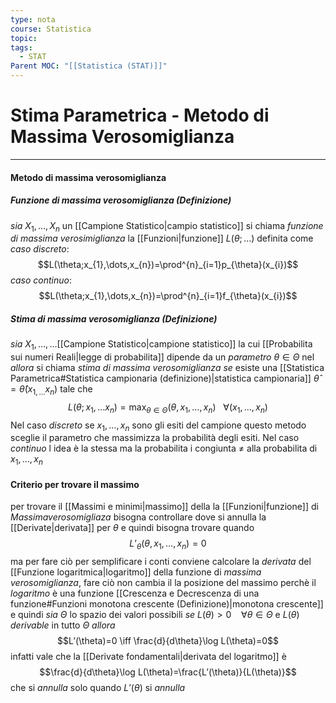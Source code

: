 ```yaml
---
type: nota
course: Statistica
topic: 
tags:
  - STAT
Parent MOC: "[[Statistica (STAT)]]"
---
```

# Stima Parametrica - Metodo di Massima Verosomiglianza
---


#### Metodo di massima verosomiglianza

##### Funzione di massima verosomiglianza (Definizione)
_sia_ $X_{1},\dots,X_{n}$ un [[Campione Statistico|campio statistico]] 
si chiama _funzione di massima verosimiglianza_ la [[Funzioni|funzione]] $L(\theta;\dots)$  definita come
	_caso discreto_: $$L(\theta;x_{1},\dots,x_{n})=\prod^{n}_{i=1}p_{\theta}(x_{i})$$_caso continuo_:$$L(\theta;x_{1},\dots,x_{n})=\prod^{n}_{i=1}f_{\theta}(x_{i})$$
##### Stima di massima verosomiglianza (Definizione)
_sia_ $X_{1},\dots,\dots$[[Campione Statistico|campione statistico]] la cui [[Probabilita sui numeri Reali|legge di probabilita]] dipende da un _parametro_ $\theta \in \Theta$ nel 
_allora_ si chiama _stima di massima verosomiglianza_ _se_ esiste una [[Statistica Parametrica#Statistica campionaria (definizione)|statistica campionaria]] $\hat{\theta}=\widehat{\theta}(x_{1,\dots}x_{n})$ tale che $$L(\theta;x_{1},\dots x_{n})=\max_{\theta \in  \Theta}(\theta,x_{1},\dots,x_{n}) \ \ \ \forall  (x_{1},\dots,x_{n}) $$
Nel caso _discreto_ se $x_{1},\dots,x_{n}$  sono gli esiti  del campione questo metodo sceglie il parametro che massimizza la probabilità degli esiti.
Nel caso _continuo_ l idea è la stessa ma la probabilita i congiunta $\not =$ alla probabilita di $x_{1},\dots,x_{n}$


#### Criterio per trovare il massimo
per trovare il [[Massimi e minimi|massimo]] della la [[Funzioni|funzione]] di _Massimaverosomigliaza_ bisogna controllare dove si annulla la [[Derivate|derivata]] per $\theta$ e quindi bisogna trovare quando $$L’_{\theta}(\theta,x_{1},\dots,x_{n})=0$$ma per fare ciò per semplificare i conti conviene calcolare la _derivata_ del [[Funzione logaritmica|logaritmo]] della funzione di _massima verosomiglianza_, fare ciò non cambia il la posizione del massimo perchè il _logaritmo_ è una funzione [[Crescenza e Decrescenza di una funzione#Funzioni monotona crescente (Definizione)|monotona crescente]]  e  quindi 
_sia_ $\Theta$ lo spazio dei valori possibili 
_se_  $L(\theta)>0 \ \ \ \ \forall \theta \in \Theta$ e $L(\theta)$ _derivable_ in tutto $\Theta$
_allora_$$L’(\theta)=0 \iff \frac{d}{d\theta}\log L(\theta)=0$$ infatti vale che la [[Derivate fondamentali|derivata  del logaritmo]] è $$\frac{d}{d\theta}\log L(\theta)=\frac{L’(\theta)}{L(\theta)}$$che si _annulla_ solo quando $L’(\theta)$ si _annulla_
 
 

